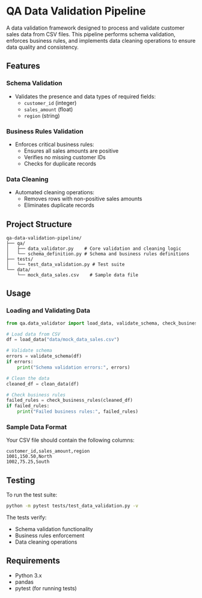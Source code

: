 # QA Data Validation Pipeline

A data validation framework designed to process and validate customer sales data from CSV files. This pipeline performs schema validation, enforces business rules, and implements data cleaning operations to ensure data quality and consistency.

## Features

### Schema Validation
- Validates the presence and data types of required fields:
  - `customer_id` (integer)
  - `sales_amount` (float)
  - `region` (string)

### Business Rules Validation
- Enforces critical business rules:
  - Ensures all sales amounts are positive
  - Verifies no missing customer IDs
  - Checks for duplicate records

### Data Cleaning
- Automated cleaning operations:
  - Removes rows with non-positive sales amounts
  - Eliminates duplicate records

## Project Structure

```
qa-data-validation-pipeline/
├── qa/
│   ├── data_validator.py    # Core validation and cleaning logic
│   └── schema_definition.py # Schema and business rules definitions
├── tests/
│   └── test_data_validation.py # Test suite
└── data/
    └── mock_data_sales.csv    # Sample data file
```

## Usage

### Loading and Validating Data

```python
from qa.data_validator import load_data, validate_schema, check_business_rules, clean_data

# Load data from CSV
df = load_data("data/mock_data_sales.csv")

# Validate schema
errors = validate_schema(df)
if errors:
    print("Schema validation errors:", errors)

# Clean the data
cleaned_df = clean_data(df)

# Check business rules
failed_rules = check_business_rules(cleaned_df)
if failed_rules:
    print("Failed business rules:", failed_rules)
```

### Sample Data Format

Your CSV file should contain the following columns:
```csv
customer_id,sales_amount,region
1001,150.50,North
1002,75.25,South
```

## Testing

To run the test suite:

```bash
python -m pytest tests/test_data_validation.py -v
```

The tests verify:
- Schema validation functionality
- Business rules enforcement
- Data cleaning operations

## Requirements

- Python 3.x
- pandas
- pytest (for running tests)
